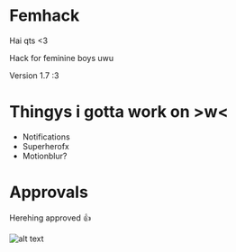 # Femhack

Hai qts <3

Hack for feminine boys uwu

Version 1.7 :3

# Thingys i gotta work on >w<

* Notifications
* Superherofx
* Motionblur?

# Approvals

Herehing approved 👍 

![alt text](https://cdn.discordapp.com/attachments/713263100794503198/1053219917656236063/image.png)

